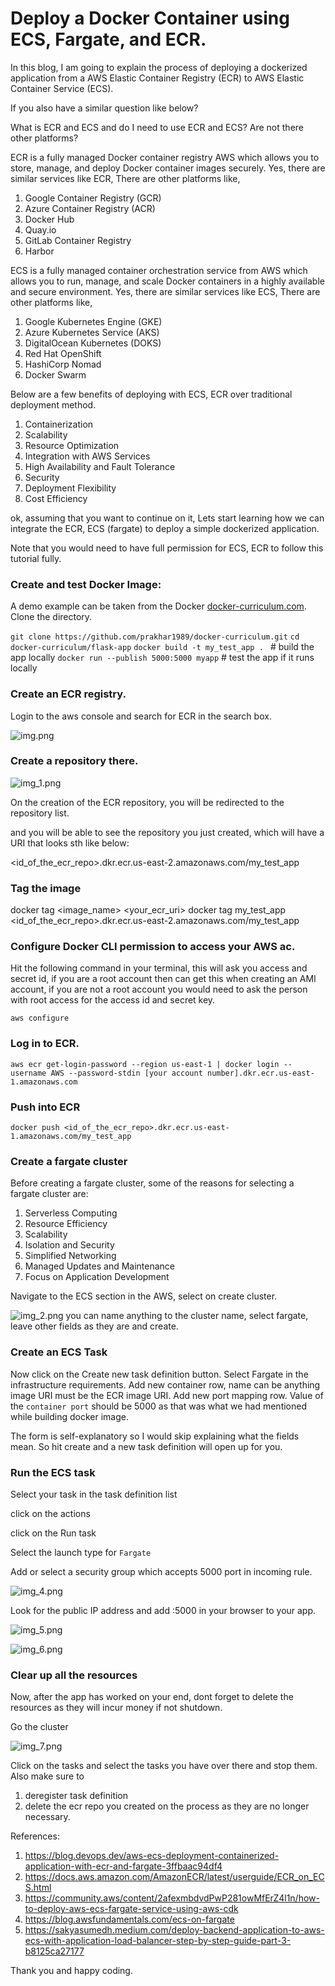 # Deploy a Docker Container using ECS, Fargate, and ECR.

In this blog, I am going to explain the process of deploying a dockerized application from a AWS Elastic Container Registry (ECR) to AWS Elastic Container Service (ECS).

If you also have a similar question like below?

What is ECR and ECS and do I need to use ECR and ECS? Are not there other platforms?

ECR is a fully managed Docker container registry AWS which allows you to store, manage, and deploy Docker container images securely.
Yes, there are similar services like ECR, There are other platforms like,
1) Google Container Registry (GCR)
2) Azure Container Registry (ACR)
3) Docker Hub
4) Quay.io
5) GitLab Container Registry
6) Harbor

ECS is a fully managed container orchestration service from AWS which allows you to run, manage, and scale Docker containers in a highly available and secure environment.
Yes, there are similar services like ECS, There are other platforms like,
1) Google Kubernetes Engine (GKE)
2) Azure Kubernetes Service (AKS)
3) DigitalOcean Kubernetes (DOKS)
3) Red Hat OpenShift
4) HashiCorp Nomad
5) Docker Swarm

Below are a few benefits of deploying with ECS, ECR over traditional deployment method.
1) Containerization
2) Scalability
3) Resource Optimization
4) Integration with AWS Services
5) High Availability and Fault Tolerance
6) Security
7) Deployment Flexibility
8) Cost Efficiency


ok, assuming that you want to continue on it, Lets start learning how we can integrate the ECR, ECS (fargate) to deploy a simple dockerized application.

Note that you would need to have full permission for ECS, ECR to follow this tutorial fully.

### Create and test Docker Image:
A demo example can be taken from the Docker [docker-curriculum.com](https://docker-curriculum.com/).
Clone the directory.

```git clone https://github.com/prakhar1989/docker-curriculum.git```
```cd docker-curriculum/flask-app```
```docker build -t my_test_app . ```  # build the app locally
```docker run --publish 5000:5000 myapp``` # test the app if it runs locally


### Create an ECR registry.
Login to the aws console and search for ECR in the search box.


![img.png](/img/march_15/img.png)

### Create a repository there.

![img_1.png](/img/march_15/img_1.png)

On the creation of the ECR repository, you will be redirected to the repository list.

and you will be able to see the repository you just created, which will have a URI that looks sth like below:

<id_of_the_ecr_repo>.dkr.ecr.us-east-2.amazonaws.com/my_test_app


### Tag the image
docker tag <image_name> <your_ecr_uri>
docker tag my_test_app <id_of_the_ecr_repo>.dkr.ecr.us-east-2.amazonaws.com/my_test_app

### Configure Docker CLI permission to access your AWS ac.
Hit the following command in your terminal, this will ask you access and secret id, if you are a root account then 
can get this when creating an AMI account, if you are not a root account you would need to ask the person with root
access for the access id and secret key.

`aws configure`


### Log in to ECR.
`aws ecr get-login-password --region us-east-1 | docker login --username AWS --password-stdin [your account number].dkr.ecr.us-east-1.amazonaws.com`

### Push into ECR
`docker push <id_of_the_ecr_repo>.dkr.ecr.us-east-1.amazonaws.com/my_test_app`


### Create a fargate cluster
Before creating a fargate cluster, some of the reasons for selecting a fargate cluster are:
1) Serverless Computing
2) Resource Efficiency
3) Scalability
4) Isolation and Security
5) Simplified Networking
6) Managed Updates and Maintenance
7) Focus on Application Development

Navigate to the ECS section in the AWS, select on create cluster.


![img_2.png](/img/march_15/img_2.png)
you can name anything to the cluster name, select fargate, leave other fields as they are and create.


### Create an ECS Task
Now click on the Create new task definition button.
Select Fargate in the infrastructure requirements.
Add new container row,
name can be anything
image URI must be the ECR image URI.
Add new port mapping row.
Value of the `container port`  should be 5000 as that was what we had mentioned while building docker image.

The form is self-explanatory so I would skip explaining what the fields mean.
So hit create and a new task definition will open up for you.

### Run the ECS task
Select your task in the task definition list

click on the actions

click on the Run task

Select the launch type for `Fargate`

Add or select a security group which accepts 5000 port in incoming rule.

![img_4.png](/img/march_15/img_4.png)

Look for the public IP address and add :5000 in your browser to your app.

![img_5.png](/img/march_15/img_5.png)


![img_6.png](/img/march_15/img_6.png)

### Clear up all the resources

Now, after the app has worked on your end, dont forget to delete the resources as they will incur money if not 
shutdown.

Go the cluster

![img_7.png](/img/march_15/img_7.png)

Click on the tasks and select the tasks you have over there and stop them.
Also make sure to
1) deregister task definition
2) delete the ecr repo
you created on the process as they are no longer necessary.

References:

1) https://blog.devops.dev/aws-ecs-deployment-containerized-application-with-ecr-and-fargate-3ffbaac94df4
2) https://docs.aws.amazon.com/AmazonECR/latest/userguide/ECR_on_ECS.html
3) https://community.aws/content/2afexmbdvdPwP281owMfErZ4l1n/how-to-deploy-aws-ecs-fargate-service-using-aws-cdk
4) https://blog.awsfundamentals.com/ecs-on-fargate
5) https://sakyasumedh.medium.com/deploy-backend-application-to-aws-ecs-with-application-load-balancer-step-by-step-guide-part-3-b8125ca27177

Thank you and happy coding.









